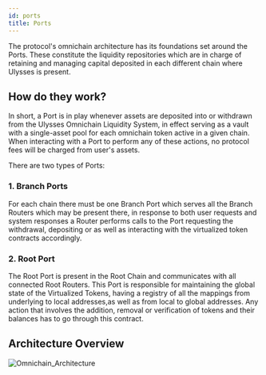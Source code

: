 ```yaml
---
id: ports
title: Ports
---
```


[//]: # (TODO: create some segway into the Ports and Virtual Liquidity sections, making use of some links to respenctive docs pages)
[//]: # (TODO: Add better examples)


The protocol's omnichain architecture has its foundations set around the Ports. These constitute the liquidity repositories which are in charge of retaining and managing capital deposited in each different chain where Ulysses is present.

## How do they work?

In short, a Port is in play whenever assets are deposited into or withdrawn from the Ulysses Omnichain Liquidity System, in effect serving as a vault with a single-asset pool for each omnichain token active in a given chain. When interacting with a Port to perform any of these actions, no protocol fees will be charged from user's assets.   

There are two types of Ports:

### 1. Branch Ports
For each chain there must be one Branch Port which serves all the Branch Routers which may be present there, in response to both user requests and system responses a Router performs calls to the Port requesting the withdrawal, depositing or as well as interacting with the virtualized token contracts accordingly.

### 2. Root Port
The Root Port is present in the Root Chain and communicates with all connected Root Routers. This Port is responsible for maintaining the global state of the Virtualized Tokens, having a registry of all the mappings from underlying to local addresses,as well as from local to global addresses. Any action that involves the addition, removal or verification of tokens and their balances has to go through this contract.

## Architecture Overview

![Omnichain_Architecture](./images/Ulysses_Omnichain_Layout.png)
